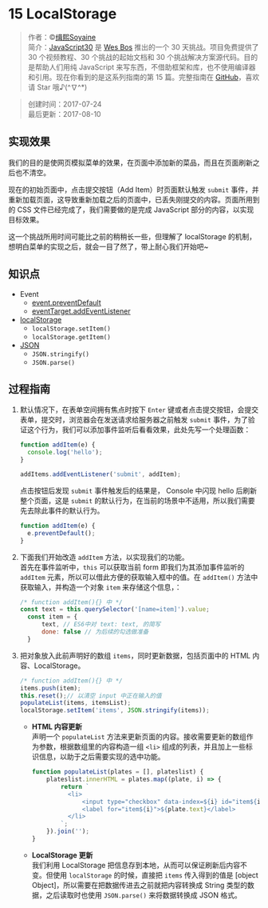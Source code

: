 # 15 LocalStorage

> 作者：©[缉熙Soyaine](https://github.com/soyaine)  
> 简介：[JavaScript30](https://javascript30.com) 是 [Wes Bos](https://github.com/wesbos) 推出的一个 30 天挑战。项目免费提供了 30 个视频教程、30 个挑战的起始文档和 30 个挑战解决方案源代码。目的是帮助人们用纯 JavaScript 来写东西，不借助框架和库，也不使用编译器和引用。现在你看到的是这系列指南的第 15 篇。完整指南在 [GitHub](https://github.com/soyaine/JavaScript30)，喜欢请 Star 哦♪(^∇^*)

> 创建时间：2017-07-24    
最后更新：2017-08-10

## 实现效果
我们的目的是使网页模拟菜单的效果，在页面中添加新的菜品，而且在页面刷新之后也不清空。

现在的初始页面中，点击提交按钮（Add Item）时页面默认触发 `submit` 事件，并重新加载页面，这导致重新加载之后的页面中，已丢失刚提交的内容。页面所用到的 CSS 文件已经完成了，我们需要做的是完成 JavaScript 部分的内容，以实现目标效果。

这一个挑战所用时间可能比之前的稍稍长一些，但理解了 localStorage 的机制，想明白菜单的实现之后，就会一目了然了，带上耐心我们开始吧~

## 知识点
- Event
    - [event.preventDefault](https://developer.mozilla.org/zh-CN/docs/Web/API/Event/preventDefault)
    - [eventTarget.addEventListener](https://developer.mozilla.org/zh-CN/docs/Web/API/EventTarget/addEventListener)
- [localStorage](https://developer.mozilla.org/zh-CN/docs/Web/API/Storage/LocalStorage)
    - `localStorage.setItem()`
    - `localStorage.getItem()`
- [JSON](https://developer.mozilla.org/zh-CN/docs/Web/JavaScript/Reference/Global_Objects/JSON)
    - `JSON.stringify()`
    - `JSON.parse()`

## 过程指南

1. 默认情况下，在表单空间拥有焦点时按下 `Enter` 键或者点击提交按钮，会提交表单，提交时，浏览器会在发送请求给服务器之前触发 `submit` 事件，为了验证这个行为，我们可以添加事件监听后看看效果，此处先写一个处理函数：
    ```js
    function addItem(e) {
      console.log('hello');
    }

    addItems.addEventListener('submit', addItem);
    ```
    点击按钮后发现 `submit` 事件触发后的结果是， Console 中闪现 hello 后刷新整个页面，这是 `submit` 的默认行为，在当前的场景中不适用，所以我们需要先去除此事件的默认行为。
    ```js
    function addItem(e) {
      e.preventDefault();
    }
    ```

2. 下面我们开始改造 `addItem` 方法，以实现我们的功能。  
   首先在事件监听中，`this` 可以获取当前 form 即我们为其添加事件监听的 `addItem` 元素，所以可以借此方便的获取输入框中的值。在 `addItem()` 方法中获取输入，并构造一个对象 `item` 来存储这个信息，：
    ```js
    /* function addItem(){} 中 */
    const text = this.querySelector('[name=item]').value;
      const item = {
          text, // ES6中对 text: text, 的简写
          done: false // 为后续的勾选做准备
      }
    ```
3. 把对象放入此前声明好的数组 `items`，同时更新数据，包括页面中的 HTML 内容、LocalStorage。
    ```js
    /* function addItem(){} 中 */
    items.push(item);
    this.reset();// 以清空 input 中正在输入的值
    populateList(items, itemsList);
    localStorage.setItem('items', JSON.stringify(items));
    ```
    - **HTML 内容更新**  
        声明一个 `populateList` 方法来更新页面的内容。接收需要更新的数组作为参数，根据数组里的内容构造一组 `<li>` 组成的列表，并且加上一些标识信息，以助于之后需要实现的选中功能。
        ```js
        function populateList(plates = [], plateslist) {
            plateslist.innerHTML = plates.map((plate, i) => {
                return `
                  <li>
                      <input type="checkbox" data-index=${i} id="item${i}" ${plate.done ? 'checked' : ''} >
                      <label for="item${i}">${plate.text}</label>
                  </li>
                `;
            }).join('');
        }
        ```
    - **LocalStorage 更新**  
        我们利用 LocalStorage 把信息存到本地，从而可以保证刷新后内容不变。但使用 `localStorage` 的时候，直接把 `items` 传入得到的值是 [object Object]，所以需要在把数据传进去之前就把内容转换成 String 类型的数据，之后读取时也使用 `JSON.parse()` 来将数据转换成 JSON 格式。